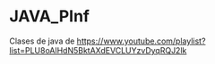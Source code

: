 # JAVA_PInf
Clases de java de https://www.youtube.com/playlist?list=PLU8oAlHdN5BktAXdEVCLUYzvDyqRQJ2lk

